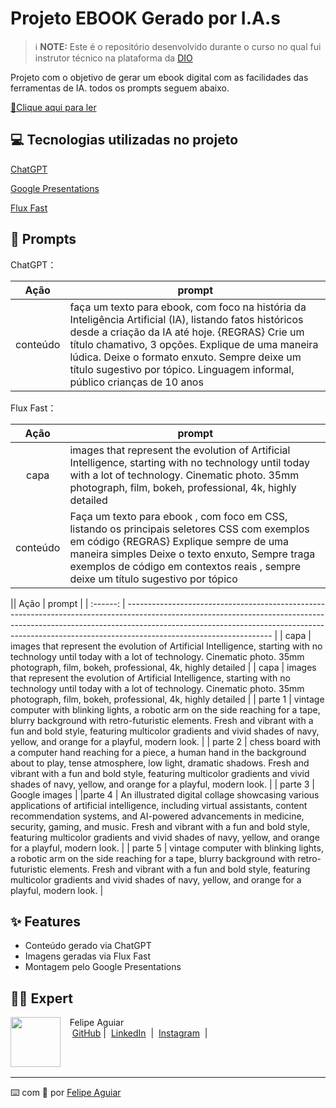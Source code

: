 
# Projeto EBOOK Gerado por I.A.s


 > ℹ️ **NOTE:** Este é o repositório desenvolvido durante o curso no qual fui instrutor técnico na plataforma da [DIO](https://dio.me)

Projeto com o objetivo de gerar um ebook digital com as facilidades das ferramentas de IA. todos os prompts
seguem abaixo.

<a href="https://github.com/felipeAguiarCode/prompts-recipe-to-create-a-ebook/blob/main/output/ebook%20-%20css%20jedi%20output.pdf" title="View PDF now"> 📕Clique aqui para ler</a>

## 💻 Tecnologias utilizadas no projeto

[ChatGPT](https://chatgpt.com/)

[Google Presentations](https://docs.google.com/presentation/create)

[Flux Fast](https://fluxai.pro/)

## 🧠 Prompts


ChatGPT：

|   Ação   | prompt                                                                                                                                                                                                                                                                         |
| :------: | ------------------------------------------------------------------------------------------------------------------------------------------------------------------------------------------------------------------------------------------------------------------------------ |
| conteúdo | faça um texto para ebook, com foco na história da Inteligência Artificial (IA), listando fatos históricos desde a criação da IA até hoje. {REGRAS} Crie um título chamativo, 3 opções. Explique de uma maneira lúdica. Deixe o formato enxuto. Sempre deixe um título sugestivo por tópico. Linguagem informal, público crianças de 10 anos |


Flux Fast：

|   Ação   | prompt                                                                                                                                                                                                                                                                         |
| :------: | ------------------------------------------------------------------------------------------------------------------------------------------------------------------------------------------------------------------------------------------------------------------------------ |
|  capa  | images that represent the evolution of Artificial Intelligence, starting with no technology until today with a lot of technology. Cinematic photo. 35mm photograph, film, bokeh, professional, 4k, highly detailed                                                        |
| conteúdo | Faça um texto para ebook , com foco em CSS, listando os principais seletores CSS com exemplos em código {REGRAS} Explique sempre de uma maneira simples Deixe o texto enxuto, Sempre traga exemplos de código em contextos reais , sempre deixe um título sugestivo por tópico |

||   Ação   | prompt                                                                                                                                                                                                                                                                         |
| :------: | ------------------------------------------------------------------------------------------------------------------------------------------------------------------------------------------------------------------------------------------------------------------------------ |
|  capa  | images that represent the evolution of Artificial Intelligence, starting with no technology until today with a lot of technology. Cinematic photo. 35mm photograph, film, bokeh, professional, 4k, highly detailed                                                        |
| capa | images that represent the evolution of Artificial Intelligence, starting with no technology until today with a lot of technology. Cinematic photo. 35mm photograph, film, bokeh, professional, 4k, highly detailed 
      |
| parte 1 | vintage computer with blinking lights, a robotic arm on the side reaching for a tape, blurry background with retro-futuristic elements. Fresh and vibrant with a fun and bold style, featuring multicolor gradients and vivid shades of navy, yellow, and orange for a playful, modern look. 
      |
| parte 2 | chess board with a computer hand reaching for a piece, a human hand in the background about to play, tense atmosphere, low light, dramatic shadows. Fresh and vibrant with a fun and bold style, featuring multicolor gradients and vivid shades of navy, yellow, and orange for a playful, modern look. 
     |
| parte 3 | Google images 
     |
|parte 4 | An illustrated digital collage showcasing various applications of artificial intelligence, including virtual assistants, content recommendation systems, and AI-powered advancements in medicine, security, gaming, and music. Fresh and vibrant with a fun and bold style, featuring multicolor gradients and vivid shades of navy, yellow, and orange for a playful, modern look. 
     |
| parte 5 | vintage computer with blinking lights, a robotic arm on the side reaching for a tape, blurry background with retro-futuristic elements. Fresh and vibrant with a fun and bold style, featuring multicolor gradients and vivid shades of navy, yellow, and orange for a playful, modern look. |
## ✨ Features

- Conteúdo gerado via ChatGPT
- Imagens geradas via Flux Fast
- Montagem pelo Google Presentations

## 👨‍💻 Expert

<p>
    <img 
      align=left 
      margin=10 
      width=80 
      src="https://avatars.githubusercontent.com/u/37452836?v=4"
    />
    <p>&nbsp&nbsp&nbspFelipe Aguiar<br>
    &nbsp&nbsp&nbsp
    <a href="https://github.com/felipeAguiarCode">
    GitHub</a>&nbsp;|&nbsp;
    <a href="www.linkedin.com/in/
felipe-exe">LinkedIn</a>
&nbsp;|&nbsp;
    <a href="https://www.instagram.com/felipeaguiar.exe/">
    Instagram</a>
&nbsp;|&nbsp;</p>
</p>
<br/><br/>
<p>

---

⌨️ com 💜 por [Felipe Aguiar](https://github.com/felipeAguiarCode)
